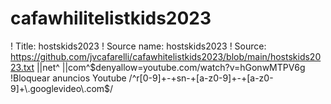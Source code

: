 # cafawhilitelistkids2023
! Title: hostskids2023
! Source name: hostskids2023
! Source: https://github.com/jvcafarelli/cafawhitelistkids2023/blob/main/hostskids2023.txt
||net^
||com^$denyallow=youtube.com/watch?v=hGonwMTPV6g
!Bloquear anuncios Youtube
/^r[0-9]+-+sn-+[a-z0-9]+-+[a-z0-9]+\.googlevideo\.com$/
